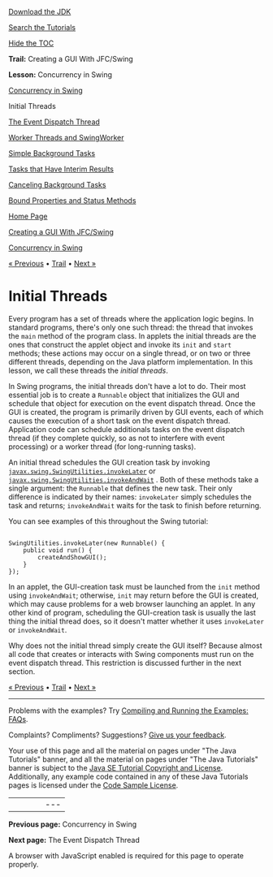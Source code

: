 [Download
the JDK](http://java.sun.com/javase/6/download.jsp)
  
[Search the
Tutorials](../../search.html)
  
[Hide the TOC](javascript:toggleLeft())

**Trail:** Creating a GUI With JFC/Swing
  
**Lesson:** Concurrency in Swing

[Concurrency in Swing](index.html)

Initial Threads

[The Event Dispatch Thread](dispatch.html)

[Worker Threads and SwingWorker](worker.html)

[Simple Background Tasks](simple.html)

[Tasks that Have Interim Results](interim.html)

[Canceling Background Tasks](cancel.html)

[Bound Properties and Status Methods](bound.html)

[Home Page](../../index.html)
>
[Creating a GUI With JFC/Swing](../index.html)
>
[Concurrency in Swing](index.html)

[« Previous](index.html) • [Trail](../TOC.html) • [Next »](dispatch.html)

# Initial Threads

Every program has a set of threads where the application logic begins.
In standard programs, there's only one such thread: the thread that
invokes the `main` method of the program class. In applets
the initial threads are the ones that construct the applet object and
invoke its `init` and `start` methods; these
actions may occur on a single thread, or on two or three different
threads, depending on the Java platform implementation. In this
lesson, we call these threads the *initial threads*.

In Swing programs, the initial threads don't have a lot to do. Their
most essential job is to create a `Runnable` object that
initializes the GUI and schedule that object for execution on the
event dispatch thread. Once the GUI is created, the program is
primarily driven by GUI events, each of which causes the execution of
a short task on the event dispatch thread. Application code can
schedule additionals tasks on the event dispatch thread (if they
complete quickly, so as not to interfere with event processing) or a
worker thread (for long-running tasks).

An initial thread schedules the GUI creation task by invoking
[`javax.swing.SwingUtilities.invokeLater`](http://download.oracle.com/javase/7/docs/api/javax/swing/SwingUtilities.html#invokeLater(java.lang.Runnable))
or
[`javax.swing.SwingUtilities.invokeAndWait`](http://download.oracle.com/javase/7/docs/api/javax/swing/SwingUtilities.html#invokeAndWait(java.lang.Runnable))
. Both of these methods take a single argument: the
`Runnable` that defines the new task. Their only difference
is indicated by their names: `invokeLater` simply schedules
the task and returns; `invokeAndWait` waits for the task to
finish before returning.

You can see examples of this throughout the Swing tutorial:

```

SwingUtilities.invokeLater(new Runnable() {
    public void run() {
        createAndShowGUI();
    }
});

```

In an applet, the GUI-creation task must be launched from the
`init` method using `invokeAndWait`; otherwise,
`init` may return before the GUI is created, which may
cause problems for a web browser launching an applet. In any other
kind of program, scheduling the GUI-creation task is usually the last
thing the initial thread does, so it doesn't matter whether it
uses `invokeLater` or `invokeAndWait`.

Why does not the initial thread simply create the GUI itself? Because
almost all code that creates or interacts with Swing components must
run on the event dispatch thread. This restriction is discussed
further in the next section.

[« Previous](index.html)
•
[Trail](../TOC.html)
•
[Next »](dispatch.html)

---

Problems with the examples? Try [Compiling and Running
the Examples: FAQs](../../information/run-examples.html).
  
Complaints? Compliments? Suggestions? [Give
us your feedback](http://download.oracle.com/javase/feedback.html).

Your use of this page and all the material on pages under "The Java Tutorials" banner,
and all the material on pages under "The Java Tutorials" banner is subject to the [Java SE Tutorial Copyright
and License](../../information/license.html).
Additionally, any example code contained in any of these Java
Tutorials pages is licensed under the
[Code
Sample License](http://developers.sun.com/license/berkeley_license.html).

|  |  |  |  |  |
| --- | --- | --- | --- | --- |
| |  |  | | --- | --- | | duke image | Oracle logo | | [About Oracle](http://www.oracle.com/us/corporate/index.html) | [Oracle Technology Network](http://www.oracle.com/technology/index.html) | [Terms of Service](https://www.samplecode.oracle.com/servlets/CompulsoryClickThrough?type=TermsOfService) | Copyright © 1995, 2011 Oracle and/or its affiliates. All rights reserved. |

**Previous page:** Concurrency in Swing
  
**Next page:** The Event Dispatch Thread




A browser with JavaScript enabled is required for this page to operate properly.
